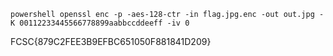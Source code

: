 ```powershell openssl enc -p -aes-128-ctr -in flag.jpg.enc -out out.jpg -K 00112233445566778899aabbccddeeff -iv 0 ```

FCSC{879C2FEE3B9EFBC651050F881841D209}
